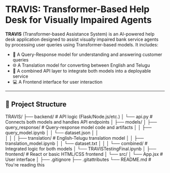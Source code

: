 

# TRAVIS: Transformer-Based Help Desk for Visually Impaired Agents

**TRAVIS** (Transformer-based Assistance System) is an AI-powered help desk application designed to assist visually impaired bank service agents by processing user queries using Transformer-based models. It includes:

- 🧠 A Query-Response model for understanding and answering customer queries  
- 🌐 A Translation model for converting between English and Telugu  
- 🔗 A combined API layer to integrate both models into a deployable service  
- 💻 A Frontend interface for user interaction  

---

## 📁 Project Structure

TRAVIS/
├── backend/                         # API logic (Flask/Node.js/etc.)
│   └── api.py                       # Connects both models and handles API endpoints
│
├── models/
│   ├── query_response/             # Query-response model code and artifacts
│   │   ├── query_model.ipynb
│   │   └── dataset.json
│   │      
│   │
│   ├── translation/                # English-Telugu translation model
│   │   ├── translation_model.ipynb
│   │   └── dataset.txt
│   │
│   └── combined/                   # Integrated logic for both models
│       └── TRAVISTestingFinal.ipynb
│
├── frontend/                       # React or basic HTML/CSS frontend
│   └── src/
│       └── App.jsx                 # User interface
│
├── .gitignore
├── .gitattributes
└── README.md                       # You're reading this
